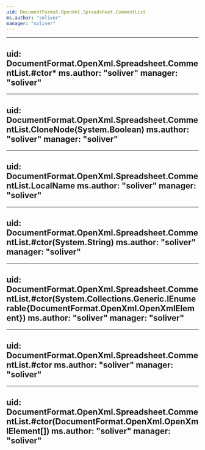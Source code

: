 ```yaml
---
uid: DocumentFormat.OpenXml.Spreadsheet.CommentList
ms.author: "soliver"
manager: "soliver"
---
```


---
uid: DocumentFormat.OpenXml.Spreadsheet.CommentList.#ctor*
ms.author: "soliver"
manager: "soliver"
---

---
uid: DocumentFormat.OpenXml.Spreadsheet.CommentList.CloneNode(System.Boolean)
ms.author: "soliver"
manager: "soliver"
---

---
uid: DocumentFormat.OpenXml.Spreadsheet.CommentList.LocalName
ms.author: "soliver"
manager: "soliver"
---

---
uid: DocumentFormat.OpenXml.Spreadsheet.CommentList.#ctor(System.String)
ms.author: "soliver"
manager: "soliver"
---

---
uid: DocumentFormat.OpenXml.Spreadsheet.CommentList.#ctor(System.Collections.Generic.IEnumerable{DocumentFormat.OpenXml.OpenXmlElement})
ms.author: "soliver"
manager: "soliver"
---

---
uid: DocumentFormat.OpenXml.Spreadsheet.CommentList.#ctor
ms.author: "soliver"
manager: "soliver"
---

---
uid: DocumentFormat.OpenXml.Spreadsheet.CommentList.#ctor(DocumentFormat.OpenXml.OpenXmlElement[])
ms.author: "soliver"
manager: "soliver"
---
